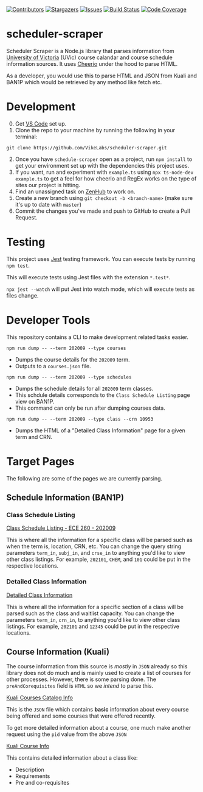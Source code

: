 [![Contributors][contributors-shield]][contributors-url]
[![Stargazers][stars-shield]][stars-url]
[![Issues][issues-shield]][issues-url]
[![Build Status][build-shield]][build-url]
[![Code Coverage][coverage-shield]][coverage-url]

# scheduler-scraper

Scheduler Scraper is a Node.js library that parses information from [University of Victoria](https://uvic.ca) (UVic) course calandar and course schedule information sources. It uses [Cheerio](https://cheerio.js.org/) under the hood to parse HTML.

As a developer, you would use this to parse HTML and JSON from Kuali and BAN1P which would be retrieved by any method like fetch etc. 

# Development
0. Get [VS Code](https://code.visualstudio.com/) set up.
1. Clone the repo to your machine by running the following in your terminal:
```
git clone https://github.com/VikeLabs/scheduler-scraper.git
```
2. Once you have `schedule-scraper` open as a project, run `npm install` to get your environment set up with the dependencies this project uses.
3. If you want, run and experiment with `example.ts` using `npx ts-node-dev example.ts` to get a feel for how cheerio and RegEx works on the type of sites our project is hitting.
4. Find an unassigned task on [ZenHub](https://app.zenhub.com/workspaces/team-schedule-courses-5f973f50ae36d70012eb5b2e/board?repos=216653028) to work on.
5. Create a new branch using `git checkout -b <branch-name>` (make sure it's up to date with `master`)
6. Commit the changes you've made and push to GitHub to create a Pull Request.




# Testing
This project uses [Jest](https://jestjs.io/) testing framework. You can execute tests by running `npm test`.

This will execute tests using Jest files with the extension `*.test*`.  

`npx jest --watch` will put Jest into watch mode, which will execute tests as files change.

# Developer Tools
This repository contains a CLI to make development related tasks easier.

```
npm run dump -- --term 202009 --type courses
```
- Dumps the course details for the `202009` term.
- Outputs to a `courses.json` file.

```
npm run dump -- --term 202009 --type schedules
```
- Dumps the schedule details for all `202009` term classes.
- This schdule details corresponds to the `Class Schedule Listing` page view on BAN1P. 
- This command can only be run after dumping courses data.

```
npm run dump -- --term 202009 --type class --crn 10953
```
- Dumps the HTML of a "Detailed Class Information" page for a given term and CRN.

# Target Pages
The following are some of the pages we are currently parsing.

## Schedule Information (BAN1P)

### Class Schedule Listing
[Class Schedule Listing - ECE 260 - 202009](https://www.uvic.ca/BAN1P/bwckctlg.p_disp_listcrse?term_in=202009&subj_in=ECE&crse_in=260&schd_in=)

This is where all the information for a specific class will be parsed such as when the term is, location, CRN, etc. You can change the query string parameters `term_in`, `subj_in`, and `crse_in` to anything you'd like to view other class listings. For example, `202101`, `CHEM`, and `101` could be put in the respective locations.

### Detailed Class Information
[Detailed Class Information](https://www.uvic.ca/BAN1P/bwckschd.p_disp_detail_sched?term_in=202009&crn_in=10953) 

This is where all the information for a specific section of a class will be parsed such as the class and waitlist capacity. You can change the parameters `term_in`, `crn_in`, to anything you'd like to view other class listings. For example, `202101` and `12345` could be put in the respective locations.

## Course Information (Kuali)
The course information from this source is _mostly_ in `JSON` already so this library does not do much and is mainly used to create a list of courses for other processes. However, there is some parsing done. The `preAndCorequisites` field is `HTML` so we _intend_ to parse this. 

[Kuali Courses Catalog Info](https://uvic.kuali.co/api/v1/catalog/courses/5d9ccc4eab7506001ae4c225)

This is the `JSON` file which contains **basic** information about every course being offered and some courses that were offered recently.

To get more detailed information about a course, one much make another request using the `pid` value from the above `JSON`

[Kuali Course Info](https://uvic.kuali.co/api/v1/catalog/course/5d9ccc4eab7506001ae4c225/ByS23Pp7E)

This contains detailed information about a class like:
- Description
- Requirements
- Pre and co-requisites

<!-- MARKDOWN LINKS & IMAGES -->
<!-- https://www.markdownguide.org/basic-syntax/#reference-style-links -->
[contributors-shield]: https://img.shields.io/github/contributors/VikeLabs/scheduler-scraper.svg?style=flat-square
[contributors-url]: https://github.com/VikeLabs/scheduler-scraper/graphs/contributors
[stars-shield]: https://img.shields.io/github/stars/VikeLabs/scheduler-scraper.svg?style=flat-square
[stars-url]: https://github.com/VikeLabs/scheduler-scraper/stargazers
[issues-shield]: https://img.shields.io/github/issues/VikeLabs/scheduler-scraper.svg?style=flat-square
[issues-url]: https://github.com/othneildrew/VikeLabs/scheduler-scraper/issues
[build-shield]: https://travis-ci.com/VikeLabs/scheduler-scraper.svg?branch=master
[build-url]: https://travis-ci.com/VikeLabs/scheduler-scraper
[coverage-shield]: https://codecov.io/gh/VikeLabs/scheduler-scraper/branch/master/graph/badge.svg?token=06B7FNZ8TH
[coverage-url]: https://codecov.io/gh/VikeLabs/scheduler-scraper
